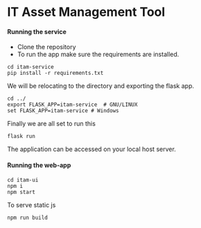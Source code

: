 # IT Asset Management Tool

#### Running the service
* Clone the repository
* To run the app make sure the requirements are installed.
```
cd itam-service
pip install -r requirements.txt
```
We will be relocating to the directory and exporting the flask app.
```
cd ../
export FLASK_APP=itam-service  # GNU/LINUX
set FLASK_APP=itam-service # Windows
```
Finally we are all set to run this
```
flask run
```
The application can be accessed on your local host server.

#### Running the web-app
```
cd itam-ui
npm i
npm start
```
To serve static js
```
npm run build
```
